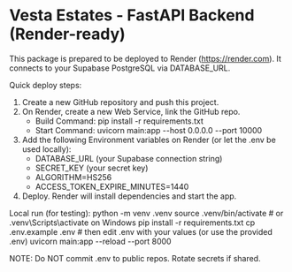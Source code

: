 Vesta Estates - FastAPI Backend (Render-ready)
=============================================

This package is prepared to be deployed to Render (https://render.com).
It connects to your Supabase PostgreSQL via DATABASE_URL.

Quick deploy steps:
1. Create a new GitHub repository and push this project.
2. On Render, create a new Web Service, link the GitHub repo.
   - Build Command: pip install -r requirements.txt
   - Start Command: uvicorn main:app --host 0.0.0.0 --port 10000
3. Add the following Environment variables on Render (or let the .env be used locally):
   - DATABASE_URL (your Supabase connection string)
   - SECRET_KEY (your secret key)
   - ALGORITHM=HS256
   - ACCESS_TOKEN_EXPIRE_MINUTES=1440
4. Deploy. Render will install dependencies and start the app.

Local run (for testing):
  python -m venv .venv
  source .venv/bin/activate   # or .venv\Scripts\activate on Windows
  pip install -r requirements.txt
  cp .env.example .env        # then edit .env with your values (or use the provided .env)
  uvicorn main:app --reload --port 8000

NOTE: Do NOT commit .env to public repos. Rotate secrets if shared.
